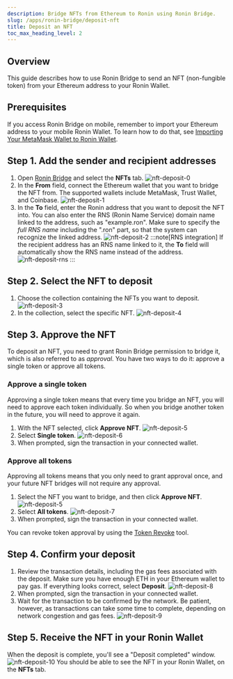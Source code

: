 ```yaml
---
description: Bridge NFTs from Ethereum to Ronin using Ronin Bridge.
slug: /apps/ronin-bridge/deposit-nft
title: Deposit an NFT
toc_max_heading_level: 2
---
```


## Overview

This guide describes how to use Ronin Bridge to send an NFT (non-fungible token) from your Ethereum address to your Ronin Wallet.

## Prerequisites

If you access Ronin Bridge on mobile, remember to import your Ethereum address to your mobile Ronin Wallet. To learn how to do that, see [Importing Your MetaMask Wallet to Ronin Wallet](https://support.roninchain.com/hc/en-us/articles/14862812718107-Importing-Your-MetaMask-Wallet-to-Ronin-Wallet).

## Step 1. Add the sender and recipient addresses

1. Open [Ronin Bridge](https://app.roninchain.com/bridge) and select the **NFTs** tab.
   ![nft-deposit-0](../assets/nft-deposit-0.png)
2. In the **From** field, connect the Ethereum wallet that you want to bridge the NFT from. The supported wallets include MetaMask, Trust Wallet, and Coinbase.
   ![nft-deposit-1](../assets/nft-deposit-1.png)
3. In the **To** field, enter the Ronin address that you want to deposit the NFT into. You can also enter the RNS (Ronin Name Service) domain name linked to the address, such as "example.ron". Make sure to specify the *full RNS name* including the ".ron" part, so that the system can recognize the linked address.
   ![nft-deposit-2](../assets/nft-deposit-2.png)
   :::note[RNS integration]
   If the recipient address has an RNS name linked to it, the **To** field will automatically show the RNS name instead of the address.
   ![nft-deposit-rns](../assets/nft-deposit-rns.png)
   :::

## Step 2. Select the NFT to deposit

1. Choose the collection containing the NFTs you want to deposit.
   ![nft-deposit-3](../assets/nft-deposit-3.png)
2. In the collection, select the specific NFT.
   ![nft-deposit-4](../assets/nft-deposit-4.png)

## Step 3. Approve the NFT

To deposit an NFT, you need to grant Ronin Bridge permission to bridge it, which is also referred to as *approval*. You have two ways to do it: approve a single token or approve all tokens.

### Approve a single token

Approving a single token means that every time you bridge an NFT, you will need to approve each token individually. So when you bridge another token in the future, you will need to approve it again.

1. With the NFT selected, click **Approve NFT**.
   ![nft-deposit-5](../assets/nft-deposit-5.png)
2. Select **Single token**.
   ![nft-deposit-6](../assets/nft-deposit-6.png)
3. When prompted, sign the transaction in your connected wallet.

### Approve all tokens

Approving all tokens means that you only need to grant approval once, and your future NFT bridges will not require any approval.

1. Select the NFT you want to bridge, and then click **Approve NFT**.
   ![nft-deposit-5](../assets/nft-deposit-5.png)
2. Select **All tokens**.
   ![nft-deposit-7](../assets/nft-deposit-7.png)
3. When prompted, sign the transaction in your connected wallet.

You can revoke token approval by using the [Token Revoke](https://ronin.axiedao.org/revoke/) tool.

## Step 4. Confirm your deposit

1. Review the transaction details, including the gas fees associated with the deposit. Make sure you have enough ETH in your Ethereum wallet to pay gas. If everything looks correct, select **Deposit**.
   ![nft-deposit-8](../assets/nft-deposit-8.png)
2. When prompted, sign the transaction in your connected wallet.
3. Wait for the transaction to be confirmed by the network. Be patient, however, as transactions can take some time to complete, depending on network congestion and gas fees.
   ![nft-deposit-9](../assets/nft-deposit-9.png)

## Step 5. Receive the NFT in your Ronin Wallet

When the deposit is complete, you'll see a "Deposit completed" window.
![nft-deposit-10](../assets/nft-deposit-10.png)
You should be able to see the NFT in your Ronin Wallet, on the **NFTs** tab.
